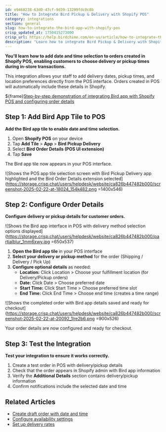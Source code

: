 ```yaml
---
id: e9468238-63d0-47cf-9d39-13299fdc0c8b
title: "How to Integrate Bird Pickup & Delivery with Shopify POS"
category: integrations
section: general
slug: how-to-integrate-the-bird-app-with-shopify-pos
crisp_updated_at: 1750415273000
crisp_url: https://help.birdchime.com/en-us/article/how-to-integrate-the-bird-app-with-shopify-pos-v6ni4l/
description: "Learn how to integrate Bird Pickup & Delivery with Shopify POS to add delivery method selection and date/time picker for in-store orders. Step-by-step setup guide."
---
```


**You'll learn how to add date and time selection to orders created in Shopify POS, enabling customers to choose delivery or pickup times during in-store transactions.**

This integration allows your staff to add delivery dates, pickup times, and location preferences directly from the POS interface. Orders created in POS will automatically include these details in Shopify.

${frame}[Step-by-step demonstration of integrating Bird app with Shopify POS and configuring order details](https://www.loom.com/embed/73c1672644ba40739ce552c5d67f67e7?sid=7ab12d44-4e78-48aa-9b2a-6143c4fe6b1c)

## Step 1: Add Bird App Tile to POS

**Add the Bird app tile to enable date and time selection.**

1. Open **Shopify POS** on your device
2. Tap **Add Tile** > **App** > **Bird Pickup Delivery**
3. Select **Bird Order Details (POS UI extension)**
4. Tap **Save**

The Bird app tile now appears in your POS interface.

![Shows the POS app tile selection screen with Bird Pickup Delivery app highlighted and the Bird Order Details extension selected](https://storage.crisp.chat/users/helpdesk/website/ca826b447482b000/screenshot-2025-02-22-at-18024_154k482.png =1400x546)

## Step 2: Configure Order Details

**Configure delivery or pickup details for customer orders.**

![Shows the Bird app interface in POS with delivery method selection options displayed](https://storage.crisp.chat/users/helpdesk/website/ca826b447482b000/partialblur_1mm6xwy.jpg =650x537)

1. **Open the Bird app tile** in your POS interface
2. **Select your delivery or pickup method** for the order (Shipping / Delivery / Pick Up)
3. **Configure optional details** as needed:
   * **Location:** Click Location > Choose your fulfillment location (for Delivery/Pickup orders)
   * **Date:** Click Date > Choose preferred date
   * **Start Time:** Click Start Time > Choose preferred time slot
   * **End Time:** Click End Time > Choose end time (creates a time range)

![Shows the completed order with Bird app details saved and ready for checkout](https://storage.crisp.chat/users/helpdesk/website/ca826b447482b000/screenshot-2025-02-22-at-20092_1lre2b6.png =900x526)

Your order details are now configured and ready for checkout.

## Step 3: Test the Integration

**Test your integration to ensure it works correctly.**

1. Create a test order in POS with delivery/pickup details
2. Check that the order appears in Shopify admin with Bird app information
3. Verify the **Additional Details** section contains delivery/pickup information
4. Confirm notifications include the selected date and time

## Related Articles

- [Create draft order with date and time](https://help.birdchime.com/en-us/article/create-draft-order-with-date-and-time-1i8tjop/)
- [Configure availability settings](https://help.birdchime.com/en-us/article/configure-availability-settings-199dozz/)
- [Set up delivery rates](https://help.birdchime.com/en-us/article/configure-delivery-rates-1xbrder/)

